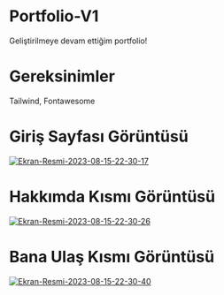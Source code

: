 # Portfolio-V1
Geliştirilmeye devam ettiğim portfolio!

<h1>Gereksinimler</h1>
<p>Tailwind, Fontawesome</p>

<h1>Giriş Sayfası Görüntüsü</h1>
<a href="https://ibb.co/YjzPzyq"><img src="https://i.ibb.co/VB7J7QP/Ekran-Resmi-2023-08-15-22-30-17.png" alt="Ekran-Resmi-2023-08-15-22-30-17" border="0"></a>
<br>
<h1>Hakkımda Kısmı Görüntüsü</h1>
<a href="https://ibb.co/F6Lg9tK"><img src="https://i.ibb.co/Q93rZGf/Ekran-Resmi-2023-08-15-22-30-26.png" alt="Ekran-Resmi-2023-08-15-22-30-26" border="0"></a>
<br>
<h1>Bana Ulaş Kısmı Görüntüsü</h1>
<a href="https://ibb.co/D9K56t1"><img src="https://i.ibb.co/jy4gxT8/Ekran-Resmi-2023-08-15-22-30-40.png" alt="Ekran-Resmi-2023-08-15-22-30-40" border="0"></a>





